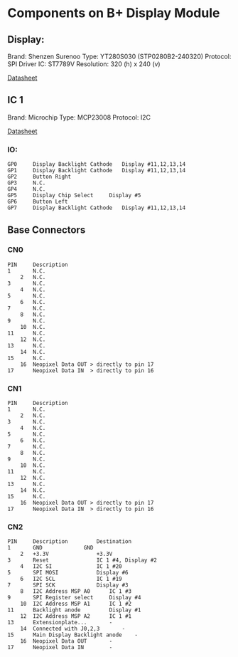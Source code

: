 # Components on B+ Display Module

## Display:

Brand: Shenzen Surenoo
Type: YT280S030 (STP0280B2-240320)
Protocol: SPI
Driver IC: ST7789V
Resolution: 320 (h) x 240 (v)

[Datasheet](../Datasheets/STP0280B2-240320.pdf)

## IC 1

Brand: Microchip 
Type: MCP23008
Protocol: I2C

[Datasheet](../Datasheets/MCP23008-MCP23S08-Data-Sheet-20001919F.pdf)

### IO:

```
GP0		Display Backlight Cathode	Display	#11,12,13,14
GP1		Display Backlight Cathode	Display	#11,12,13,14
GP2		Button Right
GP3		N.C.
GP4		N.C.
GP5		Display Chip Select		Display #5
GP6		Button Left
GP7		Display Backlight Cathode	Display	#11,12,13,14
```
## Base Connectors

### CN0

```
PIN		Description
1		N.C.
	2	N.C.
3		N.C.
	4	N.C.
5		N.C.
	6	N.C.
7		N.C.
	8	N.C.
9		N.C.
	10	N.C.
11		N.C.
	12	N.C.
13		N.C.
	14	N.C.
15		N.C.
	16	Neopixel Data OUT > directly to pin 17
17		Neopixel Data IN  > directly to pin 16
```

### CN1

```
PIN		Description
1		N.C.
	2	N.C.
3		N.C.
	4	N.C.
5		N.C.
	6	N.C.
7		N.C.
	8	N.C.
9		N.C.
	10	N.C.
11		N.C.
	12	N.C.
13		N.C.
	14	N.C.
15		N.C.
	16	Neopixel Data OUT > directly to pin 17
17		Neopixel Data IN  > directly to pin 16
```

### CN2

```
PIN		Description			Destination
1		GND				GND
	2	+3.3V				+3.3V
3		Reset				IC 1 #4, Display #2
	4	I2C SI				IC 1 #20
5		SPI	MOSI			Display #6
	6	I2C SCL				IC 1 #19
7		SPI SCK				Display #3
	8	I2C Address MSP A0		IC 1 #3
9		SPI Register select		Display #4
	10	I2C Address MSP A1		IC 1 #2
11		Backlight anode			Display #1
	12	I2C Address MSP A2		IC 1 #1
13		Extensionplate...		-
	14	Connected with J0,2,3		-
15		Main Display Backlight anode	-
	16	Neopixel Data OUT		-
17		Neopixel Data IN		-
```